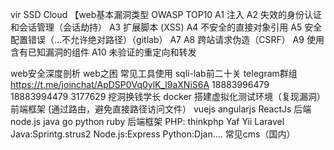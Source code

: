 vir SSD Cloud
【web基本漏洞类型 OWASP TOP10
A1 注入
A2 失效的身份认证和会话管理（会话劫持）
A3 扩展脚本 (XSS)
A4 不安全的直接对象引用
A5 安全配置错误（...不允许绝对路径）（gitlab）
A7 
A8 跨站请求伪造（CSRF）
A9 使用含有已知漏洞的组件
A10 未验证的重定向和转发

web安全深度剖析
web之困
常见工具使用
sqli-lab前二十关
telegram群组
https://t.me/joinchat/ApDSP0Vq0ylK_l9aXNiS6A
18883996479
18883994479
3177629 挖洞换钱学长
docker 搭建虚拟化测试环境（复现漏洞）
前端框架 (通过路由，避免直接路径访问文件）
vuejs
angularjs
ReactJs
后端
node.js java go python ruby
后端框架 
PHP:
thinkphp Yaf Yii Laravel
Java:Sprintg.strus2
Node.js:Express
Python:Djan....
常见cms（国内）

